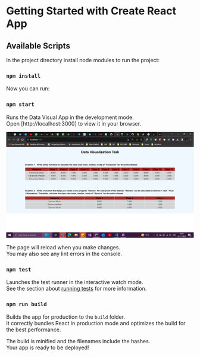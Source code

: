 # Getting Started with Create React App

## Available Scripts

In the project directory install node modules to run the project:
### `npm install`

Now you can run:

### `npm start`

Runs the Data Visual App in the development mode.\
Open [http://localhost:3000] to view it in your browser.

![Alt text](image.png)

The page will reload when you make changes.\
You may also see any lint errors in the console.

### `npm test`

Launches the test runner in the interactive watch mode.\
See the section about [running tests](https://facebook.github.io/create-react-app/docs/running-tests) for more information.

### `npm run build`

Builds the app for production to the `build` folder.\
It correctly bundles React in production mode and optimizes the build for the best performance.

The build is minified and the filenames include the hashes.\
Your app is ready to be deployed!
